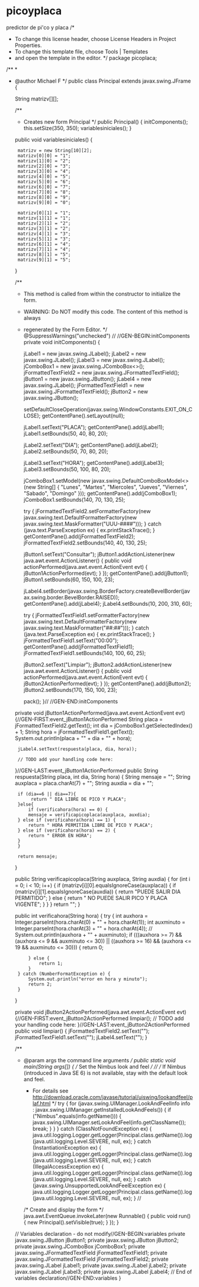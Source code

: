 # picoyplaca
predictor de pi'co y placa
/*
 * To change this license header, choose License Headers in Project Properties.
 * To change this template file, choose Tools | Templates
 * and open the template in the editor.
 */
package picoplaca;



/**
 *
 * @author Michael F
 */
public class Principal extends javax.swing.JFrame {
    
    String matrizv[][];

    /**
     * Creates new form Principal
     */
    public Principal() {
        initComponents();
        this.setSize(350, 350);
        variablesiniciales();
    }
    
    public void variablesiniciales() {
        
        matrizv = new String[10][2];
        matrizv[0][0] = "1";
        matrizv[1][0] = "2";
        matrizv[2][0] = "3";
        matrizv[3][0] = "4";
        matrizv[4][0] = "5";
        matrizv[5][0] = "6";
        matrizv[6][0] = "7";
        matrizv[7][0] = "8";
        matrizv[8][0] = "9";
        matrizv[9][0] = "0";
        
        matrizv[0][1] = "1";
        matrizv[1][1] = "1";
        matrizv[2][1] = "2";
        matrizv[3][1] = "2";
        matrizv[4][1] = "3";
        matrizv[5][1] = "3";
        matrizv[6][1] = "4";
        matrizv[7][1] = "4";
        matrizv[8][1] = "5";
        matrizv[9][1] = "5";
    }

    /**
     * This method is called from within the constructor to initialize the form.
     * WARNING: Do NOT modify this code. The content of this method is always
     * regenerated by the Form Editor.
     */
    @SuppressWarnings("unchecked")
    // <editor-fold defaultstate="collapsed" desc="Generated Code">//GEN-BEGIN:initComponents
    private void initComponents() {

        jLabel1 = new javax.swing.JLabel();
        jLabel2 = new javax.swing.JLabel();
        jLabel3 = new javax.swing.JLabel();
        jComboBox1 = new javax.swing.JComboBox<>();
        jFormattedTextField2 = new javax.swing.JFormattedTextField();
        jButton1 = new javax.swing.JButton();
        jLabel4 = new javax.swing.JLabel();
        jFormattedTextField1 = new javax.swing.JFormattedTextField();
        jButton2 = new javax.swing.JButton();

        setDefaultCloseOperation(javax.swing.WindowConstants.EXIT_ON_CLOSE);
        getContentPane().setLayout(null);

        jLabel1.setText("PLACA");
        getContentPane().add(jLabel1);
        jLabel1.setBounds(50, 40, 80, 20);

        jLabel2.setText("DIA");
        getContentPane().add(jLabel2);
        jLabel2.setBounds(50, 70, 80, 20);

        jLabel3.setText("HORA");
        getContentPane().add(jLabel3);
        jLabel3.setBounds(50, 100, 80, 20);

        jComboBox1.setModel(new javax.swing.DefaultComboBoxModel<>(new String[] { "Lunes", "Martes", "Miercoles", "Jueves", "Viernes", "Sabado", "Domingo"  }));
        getContentPane().add(jComboBox1);
        jComboBox1.setBounds(140, 70, 130, 25);

        try {
            jFormattedTextField2.setFormatterFactory(new javax.swing.text.DefaultFormatterFactory(new javax.swing.text.MaskFormatter("UUU-####")));
        } catch (java.text.ParseException ex) {
            ex.printStackTrace();
        }
        getContentPane().add(jFormattedTextField2);
        jFormattedTextField2.setBounds(140, 40, 130, 25);

        jButton1.setText("Consultar");
        jButton1.addActionListener(new java.awt.event.ActionListener() {
            public void actionPerformed(java.awt.event.ActionEvent evt) {
                jButton1ActionPerformed(evt);
            }
        });
        getContentPane().add(jButton1);
        jButton1.setBounds(60, 150, 100, 23);

        jLabel4.setBorder(javax.swing.BorderFactory.createBevelBorder(javax.swing.border.BevelBorder.RAISED));
        getContentPane().add(jLabel4);
        jLabel4.setBounds(10, 200, 310, 60);

        try {
            jFormattedTextField1.setFormatterFactory(new javax.swing.text.DefaultFormatterFactory(new javax.swing.text.MaskFormatter("##:##")));
        } catch (java.text.ParseException ex) {
            ex.printStackTrace();
        }
        jFormattedTextField1.setText("00:00");
        getContentPane().add(jFormattedTextField1);
        jFormattedTextField1.setBounds(140, 100, 60, 25);

        jButton2.setText("Limpiar");
        jButton2.addActionListener(new java.awt.event.ActionListener() {
            public void actionPerformed(java.awt.event.ActionEvent evt) {
                jButton2ActionPerformed(evt);
            }
        });
        getContentPane().add(jButton2);
        jButton2.setBounds(170, 150, 100, 23);

        pack();
    }// </editor-fold>//GEN-END:initComponents

    private void jButton1ActionPerformed(java.awt.event.ActionEvent evt) {//GEN-FIRST:event_jButton1ActionPerformed
        String placa = jFormattedTextField2.getText();
        int dia = jComboBox1.getSelectedIndex() + 1;
        String hora = jFormattedTextField1.getText();
        System.out.println(placa + "" + dia + "" + hora);
        
        jLabel4.setText(respuesta(placa, dia, hora));

        // TODO add your handling code here:
    }//GEN-LAST:event_jButton1ActionPerformed
    public String respuesta(String placa, int dia, String hora) {
        String mensaje = "";
        String auxplaca = placa.charAt(7) + "";
        String auxdia = dia + "";
        
        if (dia==6 || dia==7){
             return " DIA LIBRE DE PICO Y PLACA";
        }else{
            if (verificahora(hora) == 0) {
            mensaje = verificapicoplaca(auxplaca, auxdia);
        } else if (verificahora(hora) == 1) {
            return " HORA PERMITIDA LIBRE DE PICO Y PLACA";
        } else if (verificahora(hora) == 2) {
            return " ERROR EN HORA";
        }
        } 
        
        return mensaje;
    }
    
    public String verificapicoplaca(String auxplaca, String auxdia) {
        for (int i = 0; i < 10; i++) {
            if (matrizv[i][0].equalsIgnoreCase(auxplaca)) {
                if (matrizv[i][1].equalsIgnoreCase(auxdia)) {
                    return "PUEDE SALIR DIA PERMITIDO";
                } else {
                    return " NO PUEDE SALIR PICO Y PLACA VIGENTE";
                }
            }
        }
        return "";
    }
    
    public int verificahora(String hora) {
        try {
            int auxhora = Integer.parseInt(hora.charAt(0) + "" + hora.charAt(1));
            int auxminuto = Integer.parseInt(hora.charAt(3) + "" + hora.charAt(4));
            // System.out.println(auxhora + "" + auxminuto);
            if (((auxhora >= 7) && (auxhora <= 9 && auxminuto <= 30)) || ((auxhora >= 16) && (auxhora <= 19 && auxminuto <= 30))) {
                return 0;
                
            } else {
                return 1;
            }
        } catch (NumberFormatException e) {
            System.out.println("error en hora y minuto");
            return 2;
        }
        
    }

    private void jButton2ActionPerformed(java.awt.event.ActionEvent evt) {//GEN-FIRST:event_jButton2ActionPerformed
        limpiar();
        // TODO add your handling code here:
    }//GEN-LAST:event_jButton2ActionPerformed
    public void limpiar() {
        jFormattedTextField2.setText("");
        jFormattedTextField1.setText("");
        jLabel4.setText("");
    }

    /**
     * @param args the command line arguments
     */
    public static void main(String args[]) {
        /* Set the Nimbus look and feel */
        //<editor-fold defaultstate="collapsed" desc=" Look and feel setting code (optional) ">
        /* If Nimbus (introduced in Java SE 6) is not available, stay with the default look and feel.
         * For details see http://download.oracle.com/javase/tutorial/uiswing/lookandfeel/plaf.html 
         */
        try {
            for (javax.swing.UIManager.LookAndFeelInfo info : javax.swing.UIManager.getInstalledLookAndFeels()) {
                if ("Nimbus".equals(info.getName())) {
                    javax.swing.UIManager.setLookAndFeel(info.getClassName());
                    break;
                }
            }
        } catch (ClassNotFoundException ex) {
            java.util.logging.Logger.getLogger(Principal.class.getName()).log(java.util.logging.Level.SEVERE, null, ex);
        } catch (InstantiationException ex) {
            java.util.logging.Logger.getLogger(Principal.class.getName()).log(java.util.logging.Level.SEVERE, null, ex);
        } catch (IllegalAccessException ex) {
            java.util.logging.Logger.getLogger(Principal.class.getName()).log(java.util.logging.Level.SEVERE, null, ex);
        } catch (javax.swing.UnsupportedLookAndFeelException ex) {
            java.util.logging.Logger.getLogger(Principal.class.getName()).log(java.util.logging.Level.SEVERE, null, ex);
        }
        //</editor-fold>

        /* Create and display the form */
        java.awt.EventQueue.invokeLater(new Runnable() {
            public void run() {
                new Principal().setVisible(true);
            }
        });
    }

    // Variables declaration - do not modify//GEN-BEGIN:variables
    private javax.swing.JButton jButton1;
    private javax.swing.JButton jButton2;
    private javax.swing.JComboBox<String> jComboBox1;
    private javax.swing.JFormattedTextField jFormattedTextField1;
    private javax.swing.JFormattedTextField jFormattedTextField2;
    private javax.swing.JLabel jLabel1;
    private javax.swing.JLabel jLabel2;
    private javax.swing.JLabel jLabel3;
    private javax.swing.JLabel jLabel4;
    // End of variables declaration//GEN-END:variables
}

